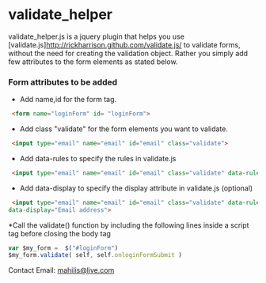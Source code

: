 # validate_helper 
  
  validate_helper.js is a jquery plugin that helps you use [validate.js]http://rickharrison.github.com/validate.js/ to validate forms, without the need for creating the validation object. Rather you simply add few attributes to the form elements as stated below.

### Form attributes to be added 

* Add name,id for the form tag. 
```html
 <form name="loginForm" id= "loginForm">
```
* Add class "validate" for the form elements you want to validate. 
```html
 <input type="email" name="email" id="email" class="validate">
```
* Add data-rules to specify the rules in validate.js 
```html
 <input type="email" name="email" id="email" class="validate" data-rules="required|valid_email">
```
* Add data-display to specify the display attribute in validate.js (optional)
```html
 <input type="email" name="email" id="email" class="validate" data-rules="required|valid_email" 
data-display="Email address">
```
*Call the validate() function by including the following lines inside a script tag before closing the body tag
```javascript
var $my_form =  $("#loginForm")
$my_form.validate( self, self.onloginFormSubmit )
``` 


Contact Email: mahilis@live.com